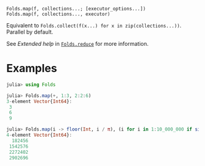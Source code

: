    Folds.map(f, collections...; [executor_options...])
    Folds.map(f, collections..., executor)

Equivalent to `Folds.collect(f(x...) for x in zip(collections...))`. Parallel
by default.

See _Extended help_ in [`Folds.reduce`](@ref) for more information.

# Examples

```julia
julia> using Folds

julia> Folds.map(+, 1:3, 2:2:6)
3-element Vector{Int64}:
 3
 6
 9

julia> Folds.map(i -> floor(Int, i / π), (i for i in 1:10_000_000 if sin(i) > 1 - 1e-12))
4-element Vector{Int64}:
  182456
 1542576
 2272402
 2902696
```
